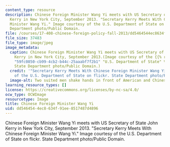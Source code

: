 ```yaml
---
content_type: resource
description: Chinese Foreign Minister Wang Yi meets with US Secretary of State John
  Kerry in New York City, September 2013. "Secretary Kerry Meets With Chinese Foreign
  Minister Wang Yi." Image courtesy of the U.S. Department of State on flickr. State
  Department photo/Public Domain.
file: /courses/17-408-chinese-foreign-policy-fall-2013/dd5464544ec8634f91ee8517487d4896_17-408f13-th.jpg
file_size: 37483
file_type: image/jpeg
image_metadata:
  caption: Chinese Foreign Minister Wang Yi meets with US Secretary of State John
    Kerry in New York City, September 2013.(Image courtesy of the {{% resource_link
    "59fc0850-cb99-4cb2-b44c-25aaabf7f2b1" "U.S. Department of State" %}} on flickr.
    State Department photo/Public Domain.)
  credit: '"Secretary Kerry Meets With Chinese Foreign Minister Wang Yi." Image courtesy
    of the U.S. Department of State on flickr. State Department photo/Public Domain.'
  image-alt: Two suited men shake hands in front of American and Chinese flags.
learning_resource_types: []
license: https://creativecommons.org/licenses/by-nc-sa/4.0/
ocw_type: OCWImage
resourcetype: Image
title: Chinese Foreign Minister Wang Yi
uid: dd546454-4ec8-634f-91ee-8517487d4896
---
```

Chinese Foreign Minister Wang Yi meets with US Secretary of State John Kerry in New York City, September 2013. "Secretary Kerry Meets With Chinese Foreign Minister Wang Yi." Image courtesy of the U.S. Department of State on flickr. State Department photo/Public Domain.
